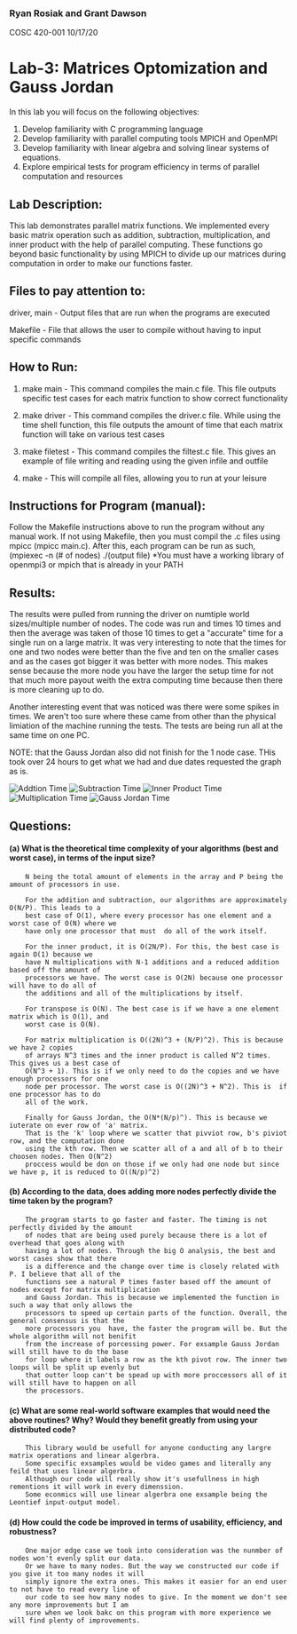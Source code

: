 ### Ryan Rosiak and Grant Dawson
COSC 420-001
10/17/20

# Lab-3: Matrices Optomization and Gauss Jordan
In this lab you will focus on the following objectives:
1. Develop familiarity with C programming language
2. Develop familiarity with parallel computing tools MPICH and OpenMPI
3. Develop familiarity with linear algebra and solving linear systems of equations.
4. Explore empirical tests for program efficiency in terms of parallel computation and resources
 

## Lab Description:
This lab demonstrates parallel matrix functions. We implemented every basic
matrix operation such as addition, subtraction, multiplication, and inner 
product with the help of parallel computing. These functions go beyond
basic functionality by using MPICH to divide up our matrices during 
computation in order to make our functions faster.

## Files to pay attention to:

driver, main - Output files that are run when the programs are executed

Makefile - File that allows the user to compile without having to input specific commands

## How to Run:

1. make main
        - This command compiles the main.c file. This file outputs specific test cases for each
        matrix function to show correct functionality

2. make driver
        - This command compiles the driver.c file. While using the time shell function, this 
        file outputs the amount of time that each matrix function will take on various test cases

3. make filetest
        - This command compiles the filtest.c file. This gives an example of file writing and reading
        using the given infile and outfile

3. make
        - This will compile all files, allowing you to run at your leisure

## Instructions for Program (manual):
Follow the Makefile instructions above to run the program without any manual work. If not
using Makefile, then you must compil the .c files using mpicc (mpicc main.c). After this,
each program can be run as such, (mpiexec -n (# of nodes) ./(output file)
*You must have a working library of openmpi3 or mpich that is already in your PATH


## Results: 

The results were pulled from running the driver on numtiple world sizes/multiple number of nodes. 
The code was run and times 10 times and then the average was taken of those 10 times to get a "accurate"
time for a single run on a large matrix. It was very interesting to note that the times for one and two 
nodes were better than the five and ten on the smaller cases and as the cases got bigger it was better with more nodes.
This makes sense because the more node you have the larger the setup time for not that much more payout weith the extra computing time 
because then there is more cleaning up to do. 

Another interesting event that was noticed was there were some spikes in times. We aren't too sure where these came from other than 
the physical limiation of the machine running the tests. The tests are being run all at the same time on one PC. 

NOTE: that the Gauss Jordan also did not finish for the 1 node case. THis took over 24 hours to get what we had and due dates requested the graph as is. 


![Addtion Time](https://github.com/spa542/COSC420/blob/master/Lab3/Img/Addition.png)
![Subtraction Time](https://github.com/spa542/COSC420/blob/master/Lab3/Img/Subtraction.png)
![Inner Product Time](https://github.com/spa542/COSC420/blob/master/Lab3/Img/Inner%20Product.png)
![Multiplication Time](https://github.com/spa542/COSC420/blob/master/Lab3/Img/Multiplication.png)
![Gauss Jordan Time](https://github.com/spa542/COSC420/blob/master/Lab3/Img/GaussJordan.png)

## Questions:

#### (a) What is the theoretical time complexity of your algorithms (best and worst case), in terms of the input size?
        
        N being the total amount of elements in the array and P being the amount of processors in use.
        
        For the addition and subtraction, our algorithms are approximately O(N/P). This leads to a 
        best case of O(1), where every processor has one element and a worst case of O(N) where we
        have only one processor that must  do all of the work itself. 
        
        For the inner product, it is O(2N/P). For this, the best case is again O(1) because we 
        have N multiplications with N-1 additions and a reduced addition based off the amount of
        processors we have. The worst case is O(2N) because one processor will have to do all of 
        the additions and all of the multiplications by itself.
        
        For transpose is O(N). The best case is if we have a one element matrix which is O(1), and
        worst case is O(N). 
        
        For matrix multiplication is O((2N)^3 + (N/P)^2). This is because we have 2 copies
        of arrays N^3 times and the inner product is called N^2 times. This gives us a best case of
        O(N^3 + 1). This is if we only need to do the copies and we have enough processors for one
        node per processor. The worst case is O((2N)^3 + N^2). This is  if one processor has to do
        all of the work. 
        
        Finally for Gauss Jordan, the O(N*(N/p)^). This is because we iuterate on ever row of 'a' matrix.
        That is the 'k' loop where we scatter that pivviot row, b's piviot row, and the computation done
        using the kth row. Then we scatter all of a and all of b to their choosen nodes. Then O(N^2)
        proccess would be don on those if we only had one node but since we have p, it is reduced to O((N/p)^2)

#### (b) According to the data, does adding more nodes perfectly divide the time taken by the program?

        The program starts to go faster and faster. The timing is not perfectly divided by the amount
        of nodes that are being used purely because there is a lot of overhead that goes along with
        having a lot of nodes. Through the big O analysis, the best and worst cases show that there
        is a difference and the change over time is closely related with P. I believe that all of the
        functions see a natural P times faster based off the amount of nodes except for matrix multiplication
        and Gauss Jordan. This is because we implemented the function in such a way that only allows the
        processors to speed up certain parts of the function. Overall, the general consensus is that the
        more processors you  have, the faster the program will be. But the whole algorithm will not benifit
        from the increase of porcessing power. For exsample Gauss Jordan will still have to do the base 
        for loop where it labels a row as the kth pivot row. The inner two loops will be split up evenly but
        that outter loop can't be spead up with more proccessors all of it will still have to happen on all 
        the processors. 

#### (c) What are some real-world software examples that would need the above routines? Why? Would they benefit greatly from using your distributed code?
        
        This library would be usefull for anyone conducting any largre matrix operations and linear algerbra.
        Some specific exsamples would be video games and literally any feild that uses linear algerbra. 
        Although our code will really show it's usefullness in high rementions it will work in every dimenssion. 
        Some econmics will use linear algerbra one exsample being the Leontief input-output model.
        
#### (d) How could the code be improved in terms of usability, efficiency, and robustness?
        
        One major edge case we took into consideration was the nunmber of nodes won't evenly split our data.
        Or we have to many nodes. But the way we constructed our code if you give it too many nodes it will
        simply ignore the extra ones. This makes it easier for an end user to not have to read every line of
        our code to see how many nodes to give. In the moment we don't see any more improvements but I am 
        sure when we look bakc on this program with more experience we will find plenty of improvements.
        
        
